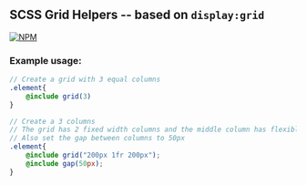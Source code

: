 ## SCSS Grid Helpers -- based on `display:grid`

[![NPM](https://nodei.co/npm/scss-next-grid.png?compact=true)](https://nodei.co/npm/scss-next-grid/)

### Example usage:
 
```scss 
// Create a grid with 3 equal columns
.element{
    @include grid(3)
}

// Create a 3 columns
// The grid has 2 fixed width columns and the middle column has flexible width
// Also set the gap between columns to 50px
.element{
    @include grid("200px 1fr 200px");
    @include gap(50px);
}
```
